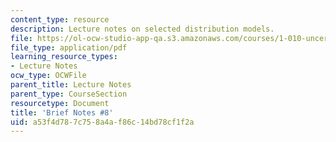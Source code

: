 ```yaml
---
content_type: resource
description: Lecture notes on selected distribution models.
file: https://ol-ocw-studio-app-qa.s3.amazonaws.com/courses/1-010-uncertainty-in-engineering-fall-2008/a53f4d787c758a4af86c14bd78cf1f2a_notes_08.pdf
file_type: application/pdf
learning_resource_types:
- Lecture Notes
ocw_type: OCWFile
parent_title: Lecture Notes
parent_type: CourseSection
resourcetype: Document
title: 'Brief Notes #8'
uid: a53f4d78-7c75-8a4a-f86c-14bd78cf1f2a
---
```


